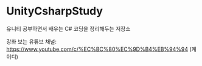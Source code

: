 # UnityCsharpStudy
유니티 공부하면서 배우는 C# 코딩을 정리해두는 저장소

강좌 보는 유튜브 채널: https://www.youtube.com/c/%EC%BC%80%EC%9D%B4%EB%94%94 (케이디)
